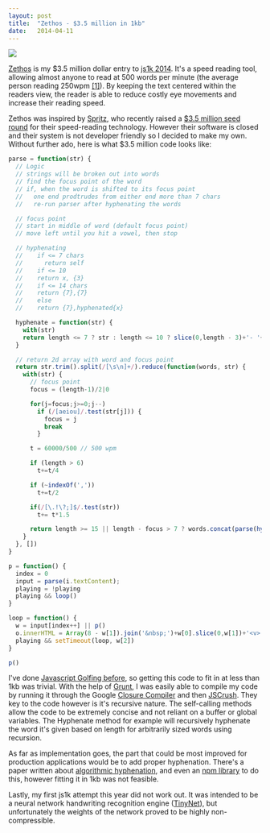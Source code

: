 ```yaml
---
layout: post
title:  "Zethos - $3.5 million in 1kb"
date:   2014-04-11
---
```

[<img src="http://4.bp.blogspot.com/-fwxtkVefC2w/Ux0xB0zKv_I/AAAAAAAACcY/v4-MYpaENck/s1600/Selection_090.png" style="max-width: 600px">](http://zethos.zolmeister.com/)

[Zethos](http://zethos.zolmeister.com/) is my $3.5 million dollar entry to [js1k 2014](http://js1k.com/2014-dragons/). It's a speed reading tool, allowing almost anyone to read at 500 words per minute (the average person reading 250wpm [[1]](http://en.wikipedia.org/wiki/Speed_reading)). By keeping the text centered within the readers view, the reader is able to reduce costly eye movements and increase their reading speed.

Zethos was inspired by [Spritz](http://www.spritzinc.com/), who recently raised a [$3.5 million seed round](http://techcrunch.com/2014/03/10/spritz-seed/) for their speed-reading technology. However their software is closed and their system is not developer friendly so I decided to make my own. Without further ado, here is what $3.5 million code looks like:

```js
parse = function(str) {
  // Logic
  // strings will be broken out into words
  // find the focus point of the word
  // if, when the word is shifted to its focus point
  //   one end prodtrudes from either end more than 7 chars
  //   re-run parser after hyphenating the words

  // focus point
  // start in middle of word (default focus point)
  // move left until you hit a vowel, then stop

  // hyphenating
  //    if <= 7 chars
  //      return self
  //    if <= 10
  //    return x, {3}
  //    if <= 14 chars
  //    return {7},{7}
  //    else
  //    return {7},hyphenated{x}

  hyphenate = function(str) {
    with(str)
    return length <= 7 ? str : length <= 10 ? slice(0,length - 3)+'- '+slice(length-3) : slice(0,7)+'- '+hyphenate(slice(7))
  }

  // return 2d array with word and focus point
  return str.trim().split(/[\s\n]+/).reduce(function(words, str) {
    with(str) {
      // focus point
      focus = (length-1)/2|0

      for(j=focus;j>=0;j--)
        if (/[aeiou]/.test(str[j])) {
          focus = j
          break
        }

      t = 60000/500 // 500 wpm

      if (length > 6)
        t+=t/4

      if (~indexOf(','))
        t+=t/2

      if(/[\.!\?;]$/.test(str))
        t+= t*1.5

      return length >= 15 || length - focus > 7 ? words.concat(parse(hyphenate(str))) : words.concat([[str, focus, t]])
    }
  }, [])
}

p = function() {
  index = 0
  input = parse(i.textContent);
  playing = !playing
  playing && loop()
}

loop = function() {
  w = input[index++] || p()
  o.innerHTML = Array(8 - w[1]).join('&nbsp;')+w[0].slice(0,w[1])+'<v>'+w[0][w[1]]+'</v>'+w[0].slice(w[1]+1)
  playing && setTimeout(loop, w[2])
}

p()
```
I've done [Javascript Golfing before](http://www.zolmeister.com/2012/06/javascript-golfing.html), so getting this code to fit in at less than 1kb was trivial. With the help of [Grunt](https://github.com/Zolmeister/zethos/blob/master/Gruntfile.js), I was easily able to compile my code by running it through the Google [Closure Compiler](https://developers.google.com/closure/compiler/) and then [JSCrush](http://www.iteral.com/jscrush/). They key to the code however is it's recursive nature. The self-calling methods allow the code to be extremely concise and not reliant on a buffer or global variables. The Hyphenate method for example will recursively hyphenate the word it's given based on length for arbitrarily sized words using recursion.

As far as implementation goes, the part that could be most improved for production applications would be to add proper hyphenation. There's a paper written about [algorithmic hyphenation](http://tug.org/docs/liang/liang-thesis.pdf), and even an [npm library](https://www.npmjs.org/package/hypher) to do this, however fitting it in 1kb was not feasible.

Lastly, my first js1k attempt this year did not work out. It was intended to be a neural network handwriting recognition engine ([TinyNet](https://github.com/Zolmeister/tinynet)), but unfortunately the weights of the network proved to be highly non-compressible.
